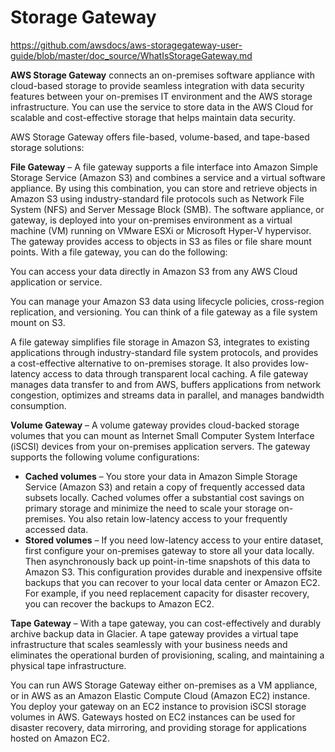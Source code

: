 # Storage Gateway
https://github.com/awsdocs/aws-storagegateway-user-guide/blob/master/doc_source/WhatIsStorageGateway.md

**AWS Storage Gateway** connects an on-premises software appliance with cloud-based storage to provide seamless integration with data security features between your on-premises IT environment and the AWS storage infrastructure. You can use the service to store data in the AWS Cloud for scalable and cost-effective storage that helps maintain data security.

AWS Storage Gateway offers file-based, volume-based, and tape-based storage solutions:

**File Gateway** – A file gateway supports a file interface into Amazon Simple Storage Service (Amazon S3) and combines a service and a virtual software appliance. By using this combination, you can store and retrieve objects in Amazon S3 using industry-standard file protocols such as Network File System (NFS) and Server Message Block (SMB). The software appliance, or gateway, is deployed into your on-premises environment as a virtual machine (VM) running on VMware ESXi or Microsoft Hyper-V hypervisor. The gateway provides access to objects in S3 as files or file share mount points. With a file gateway, you can do the following:

You can access your data directly in Amazon S3 from any AWS Cloud application or service.

You can manage your Amazon S3 data using lifecycle policies, cross-region replication, and versioning. You can think of a file gateway as a file system mount on S3.

A file gateway simplifies file storage in Amazon S3, integrates to existing applications through industry-standard file system protocols, and provides a cost-effective alternative to on-premises storage. It also provides low-latency access to data through transparent local caching. A file gateway manages data transfer to and from AWS, buffers applications from network congestion, optimizes and streams data in parallel, and manages bandwidth consumption.

**Volume Gateway** – A volume gateway provides cloud-backed storage volumes that you can mount as Internet Small Computer System Interface (iSCSI) devices from your on-premises application servers. The gateway supports the following volume configurations:

- **Cached volumes** – You store your data in Amazon Simple Storage Service (Amazon S3) and retain a copy of frequently accessed data subsets locally. Cached volumes offer a substantial cost savings on primary storage and minimize the need to scale your storage on-premises. You also retain low-latency access to your frequently accessed data.
- **Stored volumes** – If you need low-latency access to your entire dataset, first configure your on-premises gateway to store all your data locally. Then asynchronously back up point-in-time snapshots of this data to Amazon S3. This configuration provides durable and inexpensive offsite backups that you can recover to your local data center or Amazon EC2. For example, if you need replacement capacity for disaster recovery, you can recover the backups to Amazon EC2.

**Tape Gateway** – With a tape gateway, you can cost-effectively and durably archive backup data in Glacier. A tape gateway provides a virtual tape infrastructure that scales seamlessly with your business needs and eliminates the operational burden of provisioning, scaling, and maintaining a physical tape infrastructure.

You can run AWS Storage Gateway either on-premises as a VM appliance, or in AWS as an Amazon Elastic Compute Cloud (Amazon EC2) instance. You deploy your gateway on an EC2 instance to provision iSCSI storage volumes in AWS. Gateways hosted on EC2 instances can be used for disaster recovery, data mirroring, and providing storage for applications hosted on Amazon EC2.
